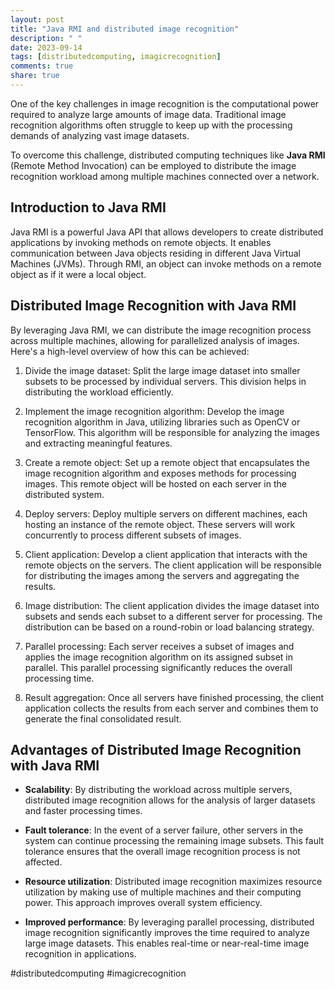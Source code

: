 ```yaml
---
layout: post
title: "Java RMI and distributed image recognition"
description: " "
date: 2023-09-14
tags: [distributedcomputing, imagicrecognition]
comments: true
share: true
---
```


One of the key challenges in image recognition is the computational power required to analyze large amounts of image data. Traditional image recognition algorithms often struggle to keep up with the processing demands of analyzing vast image datasets.

To overcome this challenge, distributed computing techniques like **Java RMI** (Remote Method Invocation) can be employed to distribute the image recognition workload among multiple machines connected over a network.

## Introduction to Java RMI

Java RMI is a powerful Java API that allows developers to create distributed applications by invoking methods on remote objects. It enables communication between Java objects residing in different Java Virtual Machines (JVMs). Through RMI, an object can invoke methods on a remote object as if it were a local object.

## Distributed Image Recognition with Java RMI

By leveraging Java RMI, we can distribute the image recognition process across multiple machines, allowing for parallelized analysis of images. Here's a high-level overview of how this can be achieved:

1. Divide the image dataset: Split the large image dataset into smaller subsets to be processed by individual servers. This division helps in distributing the workload efficiently.

2. Implement the image recognition algorithm: Develop the image recognition algorithm in Java, utilizing libraries such as OpenCV or TensorFlow. This algorithm will be responsible for analyzing the images and extracting meaningful features.

3. Create a remote object: Set up a remote object that encapsulates the image recognition algorithm and exposes methods for processing images. This remote object will be hosted on each server in the distributed system.

4. Deploy servers: Deploy multiple servers on different machines, each hosting an instance of the remote object. These servers will work concurrently to process different subsets of images.

5. Client application: Develop a client application that interacts with the remote objects on the servers. The client application will be responsible for distributing the images among the servers and aggregating the results.

6. Image distribution: The client application divides the image dataset into subsets and sends each subset to a different server for processing. The distribution can be based on a round-robin or load balancing strategy.

7. Parallel processing: Each server receives a subset of images and applies the image recognition algorithm on its assigned subset in parallel. This parallel processing significantly reduces the overall processing time.

8. Result aggregation: Once all servers have finished processing, the client application collects the results from each server and combines them to generate the final consolidated result.

## Advantages of Distributed Image Recognition with Java RMI

- **Scalability**: By distributing the workload across multiple servers, distributed image recognition allows for the analysis of larger datasets and faster processing times.

- **Fault tolerance**: In the event of a server failure, other servers in the system can continue processing the remaining image subsets. This fault tolerance ensures that the overall image recognition process is not affected.

- **Resource utilization**: Distributed image recognition maximizes resource utilization by making use of multiple machines and their computing power. This approach improves overall system efficiency.

- **Improved performance**: By leveraging parallel processing, distributed image recognition significantly improves the time required to analyze large image datasets. This enables real-time or near-real-time image recognition in applications.

#distributedcomputing #imagicrecognition